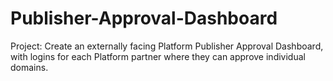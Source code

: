 # Publisher-Approval-Dashboard
Project:  Create an externally facing Platform Publisher Approval Dashboard, with logins for each Platform partner where they can approve individual domains.  
